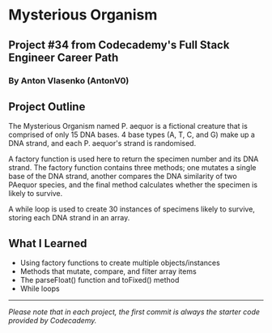 # Mysterious Organism
## Project #34 from Codecademy's Full Stack Engineer Career Path
### By Anton Vlasenko (AntonV0)  
## Project Outline
The Mysterious Organism named P. aequor is a fictional creature that is comprised of only 15 DNA bases. 4 base types (A, T, C, and G) make up a DNA strand, and each P. aequor's strand is randomised. 

A factory function is used here to return the specimen number and its DNA strand. The factory function contains three methods; one mutates a single base of the DNA strand, another compares the DNA similarity of two PAequor species, and the final method calculates whether the specimen is likely to survive.

A while loop is used to create 30 instances of specimens likely to survive, storing each DNA strand in an array.
## What I Learned
  - Using factory functions to create multiple objects/instances
  - Methods that mutate, compare, and filter array items
  - The parseFloat() function and toFixed() method
  - While loops
***
*Please note that in each project, the first commit is always the starter code provided by Codecademy.*
